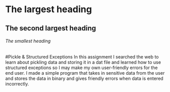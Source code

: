 # The largest heading
## The second largest heading
###### The smallest heading



#Pickle & Structured Exceptions
In this assignment I searched the web to learn about pickling data and storing it in a dat file and learned how to use structured exceptions so I may make my own user-friendly errors for the end user.  I made a simple program that takes in sensitive data from the user and stores the data in binary and gives friendly errors when data is entered incorrectly.